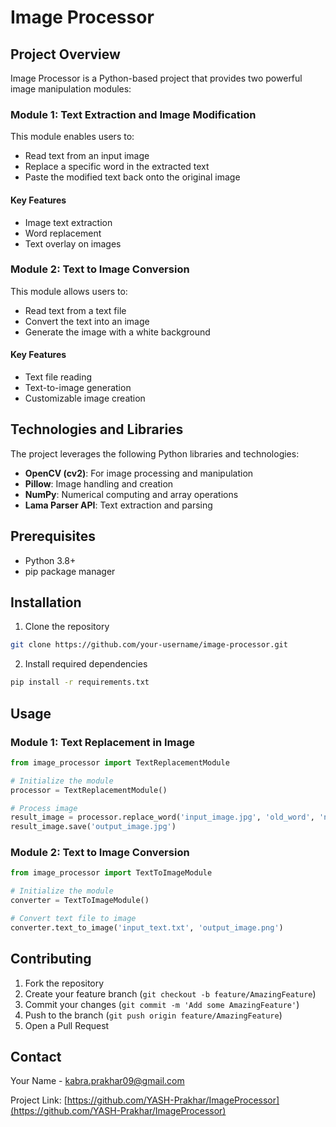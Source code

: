 # Image Processor 

## Project Overview
Image Processor is a Python-based project that provides two powerful image manipulation modules:

### Module 1: Text Extraction and Image Modification
This module enables users to:
- Read text from an input image
- Replace a specific word in the extracted text
- Paste the modified text back onto the original image

#### Key Features
- Image text extraction
- Word replacement
- Text overlay on images

### Module 2: Text to Image Conversion
This module allows users to:
- Read text from a text file
- Convert the text into an image
- Generate the image with a white background

#### Key Features
- Text file reading
- Text-to-image generation
- Customizable image creation

## Technologies and Libraries
The project leverages the following Python libraries and technologies:

- **OpenCV (cv2)**: For image processing and manipulation
- **Pillow**: Image handling and creation
- **NumPy**: Numerical computing and array operations
- **Lama Parser API**: Text extraction and parsing

## Prerequisites
- Python 3.8+
- pip package manager

## Installation
1. Clone the repository
```bash
git clone https://github.com/your-username/image-processor.git
```

2. Install required dependencies
```bash
pip install -r requirements.txt
```

## Usage

### Module 1: Text Replacement in Image
```python
from image_processor import TextReplacementModule

# Initialize the module
processor = TextReplacementModule()

# Process image
result_image = processor.replace_word('input_image.jpg', 'old_word', 'new_word')
result_image.save('output_image.jpg')
```

### Module 2: Text to Image Conversion
```python
from image_processor import TextToImageModule

# Initialize the module
converter = TextToImageModule()

# Convert text file to image
converter.text_to_image('input_text.txt', 'output_image.png')
```

## Contributing
1. Fork the repository
2. Create your feature branch (`git checkout -b feature/AmazingFeature`)
3. Commit your changes (`git commit -m 'Add some AmazingFeature'`)
4. Push to the branch (`git push origin feature/AmazingFeature`)
5. Open a Pull Request

## Contact
Your Name - kabra.prakhar09@gmail.com

Project Link: [https://github.com/YASH-Prakhar/ImageProcessor](https://github.com/YASH-Prakhar/ImageProcessor)
